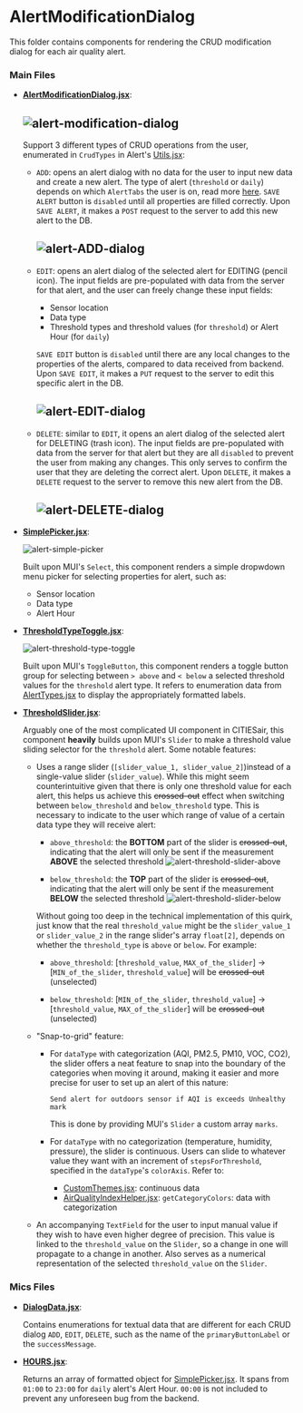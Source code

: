 # AlertModificationDialog

This folder contains components for rendering the CRUD modification dialog for each air quality alert.

### Main Files

- [**AlertModificationDialog.jsx**](./AlertModificationDialog.jsx): 

  ![alert-modification-dialog](/documentation/alert-dialog.png)
  ---

  Support 3 different types of CRUD operations from the user, enumerated in `CrudTypes` in Alert's [Utils.jsx](../Utils.jsx):
    - `ADD`: opens an alert dialog with no data for the user to input new data and create a new alert. The type of alert (`threshold` or `daily`) depends on which `AlertTabs` the user is on, read more [here](./README.md). `SAVE ALERT` button is `disabled` until all properties are filled correctly. Upon `SAVE ALERT`, it makes a `POST` request to the server to add this new alert to the DB.

      ![alert-ADD-dialog](/documentation/alert-ADD.png)
      ---

    - `EDIT`: opens an alert dialog of the selected alert for EDITING (pencil icon). The input fields are pre-populated with data from the server for that alert, and the user can freely change these input fields:
      - Sensor location
      - Data type
      - Threshold types and threshold values (for `threshold`) or Alert Hour (for `daily`)

      `SAVE EDIT` button is `disabled` until there are any local changes to the properties of the alerts, compared to data received from backend. Upon `SAVE EDIT`, it makes a `PUT` request to the server to edit this specific alert in the DB.

      ![alert-EDIT-dialog](/documentation/alert-EDIT.png)
      ---

    - `DELETE`: similar to `EDIT`, it opens an alert dialog of the selected alert for DELETING (trash icon). The input fields are pre-populated with data from the server for that alert but they are all `disabled` to prevent the user from making any changes. This only serves to confirm the user that they are deleting the correct alert. Upon `DELETE`, it makes a `DELETE` request to the server to remove this new alert from the DB.

      ![alert-DELETE-dialog](/documentation/alert-DELETE.png)
      ---

- [**SimplePicker.jsx**](./AlertPropertyComponents/SimplePicker.jsx): 

  ![alert-simple-picker](/documentation/alert-simple-picker.png)
  
  Built upon MUI's `Select`, this component renders a simple dropwdown menu picker for selecting properties for alert, such as:
  - Sensor location
  - Data type
  - Alert Hour

- [**ThresholdTypeToggle.jsx**](./AlertPropertyComponents//ThresholdTypeToggle.jsx): 

  ![alert-threshold-type-toggle](/documentation/alert-threshold-type-toggle.png)
  
  Built upon MUI's `ToggleButton`, this component renders a toggle button group for selecting between `> above` and `< below` a selected threshold values for the `threshold` alert type. It refers to enumeration data from [AlertTypes.jsx](src/Components/AirQuality/AirQualityAlerts/AlertTypes.jsx) to display the appropriately formatted labels.

- [**ThresholdSlider.jsx**](./AlertPropertyComponents//ThresholdSlider.jsx): 

  Arguably one of the most complicated UI component in CITIESair, this component **heavily** builds upon MUI's `Slider` to make a threshold value sliding selector for the `threshold` alert. Some notable features:

    - Uses a range slider (`[slider_value_1, slider_value_2]`)instead of a single-value slider (`slider_value`). While this might seem counterintuitive given that there is only one threshold value for each alert, this helps us achieve this ~~crossed-out~~ effect when switching between `below_threshold` and `below_threshold` type. This is necessary to indicate to the user which range of value of a certain data type they will receive alert:

      - `above_threshold`: the **BOTTOM** part of the slider is ~~crossed-out~~, indicating that the alert will only be sent if the measurement **ABOVE** the selected threshold
        ![alert-threshold-slider-above](/documentation/alert-threshold-slider-above.png)
        
      - `below_threshold`: the **TOP** part of the slider is ~~crossed-out~~, indicating that the alert will only be sent if the measurement **BELOW** the selected threshold
        ![alert-threshold-slider-below](/documentation/alert-threshold-slider-below.png)

      Without going too deep in the technical implementation of this quirk, just know that the real `threshold_value` might be the `slider_value_1` or `slider_value_2` in the range slider's array `float[2]`, depends on whether the `threshold_type` is `above` or `below`. For example:

        - `above_threshold`: [`threshold_value`, `MAX_of_the_slider`] -> [`MIN_of_the_slider`, `threshold_value`] will be ~~crossed-out~~ (unselected)
        
        - `below_threshold`: [`MIN_of_the_slider`, `threshold_value`] -> [`threshold_value`, `MAX_of_the_slider`] will be ~~crossed-out~~ (unselected)

    - "Snap-to-grid" feature:
      - For `dataType` with categorization (AQI, PM2.5, PM10, VOC, CO2), the slider offers a neat feature to snap into the boundary of the categories when moving it around, making it easier and more precise for user to set up an alert of this nature:

        ```
        Send alert for outdoors sensor if AQI is exceeds Unhealthy mark
        ```

        This is done by providing MUI's `Slider` a custom array `marks`.

      - For `dataType` with no categorization (temperature, humidity, pressure), the slider is continuous. Users can slide to whatever value they want with an increment of `stepsForThreshold`, specified in the `dataType`'s `colorAxis`. Refer to:
        - [CustomThemes.jsx](/src/Themes/CustomThemes.jsx): continuous data
        - [AirQualityIndexHelper.jsx](/src/Utils/AirQuality/AirQualityIndexHelper.jsx): `getCategoryColors`: data with categorization

    - An accompanying `TextField` for the user to input manual value if they wish to have even higher degree of precision. This value is linked to the `threshold_value` on the `Slider`, so a change in one will propagate to a change in another. Also serves as a numerical representation of the selected `threshold_value` on the `Slider`. 

### Mics Files

- [**DialogData.jsx**](./DialogData.jsx):

  Contains enumerations for textual data that are different for each CRUD dialog `ADD`, `EDIT`, `DELETE`, such as the name of the `primaryButtonLabel` or the `successMessage`.

- [**HOURS.jsx**](./AlertPropertyComponents/HOURS.jsx):

  Returns an array of formatted object for [SimplePicker.jsx](./SimplePicker.jsx). It spans from `01:00` to `23:00` for `daily` alert's Alert Hour. `00:00` is not included to prevent any unforeseen bug from the backend.

